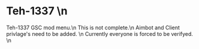 # Teh-1337 \n
Teh-1337 GSC mod menu.\n
This is not complete.\n
Aimbot and Client privlage's need to be added. \n
Currently everyone is forced to be verifyed. \n
